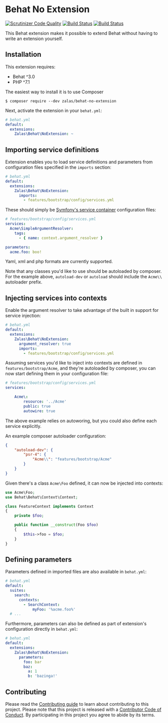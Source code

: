Behat No Extension
==================

[![Scrutinizer Code Quality](https://scrutinizer-ci.com/g/jakzal/BehatNoExtension/badges/quality-score.png?b=master)](https://scrutinizer-ci.com/g/jakzal/BehatNoExtension/?branch=master)
[![Build Status](https://scrutinizer-ci.com/g/jakzal/BehatNoExtension/badges/build.png?b=master)](https://scrutinizer-ci.com/g/jakzal/BehatNoExtension/build-status/master)
[![Build Status](https://travis-ci.org/jakzal/BehatNoExtension.svg?branch=master)](https://travis-ci.org/jakzal/BehatNoExtension)

This Behat extension makes it possible to extend Behat without having to write an
extension yourself.


Installation
------------

This extension requires:

* Behat ^3.0
* PHP ^7.1

The easiest way to install it is to use Composer

```
$ composer require --dev zalas/behat-no-extension
```

Next, activate the extension in your ``behat.yml``:

```yaml
# behat.yml
default:
  extensions:
    Zalas\Behat\NoExtension: ~
```

Importing service definitions
-----------------------------

Extension enables you to load service definitions and parameters from
configuration files specified in the ``imports`` section:

```yaml
# behat.yml
default:
  extensions:
    Zalas\Behat\NoExtension:
      imports:
        - features/bootstrap/config/services.yml
```

These should simply be
[Symfony's service container](http://symfony.com/doc/current/components/dependency_injection/introduction.html#setting-up-the-container-with-configuration-files)
configuration files:

```yaml
# features/bootstrap/config/services.yml
services:
  Acme\SimpleArgumentResolver:
    tags:
      - { name: context.argument_resolver }

parameters:
  acme.foo: boo!
```

Yaml, xml and php formats are currently supported.

Note that any classes you'd like to use should be autoloaded by composer.
For the example above, `autoload-dev` or `autoload` should include the `Acme\\` autoloader prefix.

Injecting services into contexts
--------------------------------

Enable the argument resolver to take advantage of the built in support for service injection:

```yaml
# behat.yml
default:
  extensions:
    Zalas\Behat\NoExtension:
      argument_resolver: true
      imports:
        - features/bootstrap/config/services.yml
```

Assuming services you'd like to inject into contexts are defined in `features/bootstrap/Acme`,
and they're autoloaded by composer, you can now start defining them in your configuration file:

```yaml
# features/bootstrap/config/services.yml
services:

    Acme\:
        resource: '../Acme'
        public: true
        autowire: true
```

The above example relies on autoworing, but you could also define each service explicitly.

An example composer autoloader configuration:

```json
{
    "autoload-dev": {
        "psr-4": {
            "Acme\\": "features/bootstrap/Acme"
        }
    }
}
```

Given there's a class `Acme\Foo` defined, it can now be injected into contexts:

```php
use Acme\Foo;
use Behat\Behat\Context\Context;

class FeatureContext implements Context
{
    private $foo;

    public function __construct(Foo $foo)
    {
        $this->foo = $foo;
    }
}
```

Defining parameters
-------------------

Parameters defined in imported files are also available in ``behat.yml``:

```yaml
# behat.yml
default:
  suites:
    search:
      contexts:
        - SearchContext:
            myFoo: '%acme.foo%'
  # ...
```

Furthermore, parameters can also be defined as part of extension's configuration directly in ``behat.yml``:

```yaml
# behat.yml
default:
  extensions:
    Zalas\Behat\NoExtension:
      parameters:
        foo: bar
        baz:
          a: 1
          b: 'bazinga!'
```

## Contributing

Please read the [Contributing guide](CONTRIBUTING.md) to learn about contributing to this project.
Please note that this project is released with a [Contributor Code of Conduct](CODE_OF_CONDUCT.md).
By participating in this project you agree to abide by its terms.
